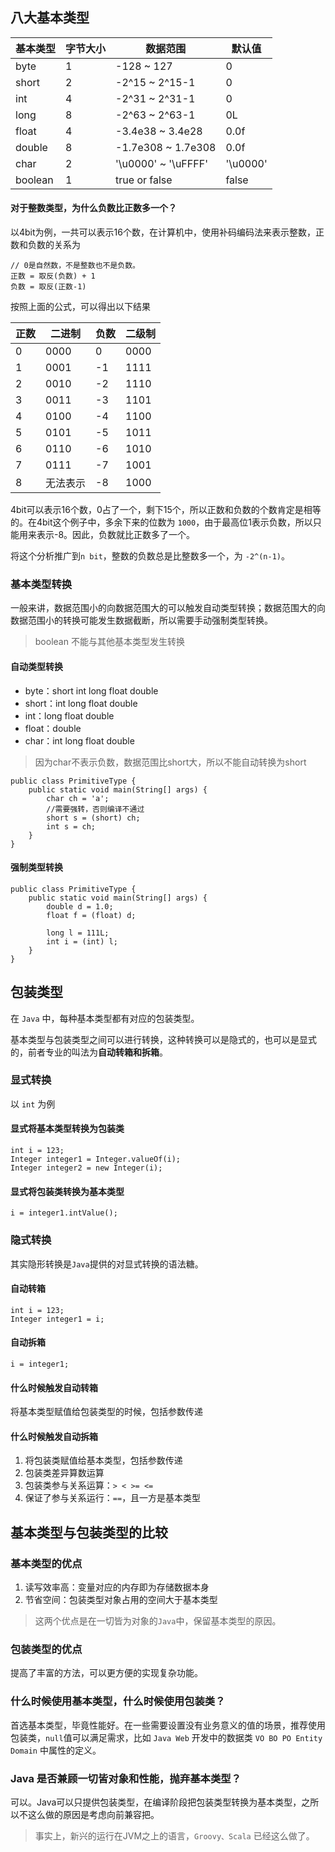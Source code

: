## 八大基本类型

|  基本类型   | 字节大小 | 数据范围 | 默认值 |
|  ----  | ----  | ---- | ----- |
| byte | 1 | -128 ~ 127 | 0 |
| short | 2 | -2^15 ~ 2^15-1 | 0 |
| int | 4 | -2^31 ~ 2^31-1 | 0 |
| long | 8 | -2^63 ~ 2^63-1 | 0L |
| float | 4 | -3.4e38 ~ 3.4e28 | 0.0f|
| double | 8 | -1.7e308 ~ 1.7e308 | 0.0f|
| char | 2 | '\u0000' ~ '\uFFFF' | '\u0000' |
| boolean | 1 | true or false | false |

#### 对于整数类型，为什么负数比正数多一个？
以4bit为例，一共可以表示16个数，在计算机中，使用补码编码法来表示整数，正数和负数的关系为
```
// 0是自然数，不是整数也不是负数。
正数 = 取反(负数) + 1
负数 = 取反(正数-1)
```
按照上面的公式，可以得出以下结果

| 正数   | 二进制 | 负数 | 二级制 |
|  ----  | ----  | ---- | ----- |
| 0 | 0000 | 0 | 0000 |
| 1 | 0001 | -1 | 1111 |
| 2 | 0010 | -2 | 1110 |
| 3 | 0011 | -3 | 1101 |
| 4 | 0100 | -4 | 1100 |
| 5 | 0101 | -5 | 1011 |
| 6 | 0110 | -6 | 1010 |
| 7 | 0111 | -7 | 1001 |
| 8 | 无法表示 | -8 | 1000 |

4bit可以表示16个数，0占了一个，剩下15个，所以正数和负数的个数肯定是相等的。在4bit这个例子中，多余下来的位数为 `1000`，由于最高位1表示负数，所以只能用来表示-8。因此，负数就比正数多了一个。

将这个分析推广到`n bit`，整数的负数总是比整数多一个，为 `-2^(n-1)`。


### 基本类型转换
一般来讲，数据范围小的向数据范围大的可以触发自动类型转换；数据范围大的向数据范围小的转换可能发生数据截断，所以需要手动强制类型转换。

> boolean 不能与其他基本类型发生转换


#### 自动类型转换

- byte：short int long float double
- short：int long float double
- int：long float double
- float：double
- char：int long float double

> 因为char不表示负数，数据范围比short大，所以不能自动转换为short

```
public class PrimitiveType {
    public static void main(String[] args) {
        char ch = 'a';
        //需要强转，否则编译不通过
        short s = (short) ch;
        int s = ch;
    }
}
```

#### 强制类型转换
```
public class PrimitiveType {
    public static void main(String[] args) {
        double d = 1.0;
        float f = (float) d;
        
        long l = 111L;
        int i = (int) l;
    }
}
```

## 包装类型
在 `Java` 中，每种基本类型都有对应的包装类型。

基本类型与包装类型之间可以进行转换，这种转换可以是隐式的，也可以是显式的，前者专业的叫法为**自动转箱和拆箱**。

### 显式转换
以 `int` 为例
#### 显式将基本类型转换为包装类
```
int i = 123;
Integer integer1 = Integer.valueOf(i); 
Integer integer2 = new Integer(i); 
```
#### 显式将包装类转换为基本类型
```
i = integer1.intValue();
```

### 隐式转换
其实隐形转换是`Java`提供的对显式转换的语法糖。
#### 自动转箱
```
int i = 123;
Integer integer1 = i;
```
#### 自动拆箱
```
i = integer1;
```

#### 什么时候触发自动转箱
将基本类型赋值给包装类型的时候，包括参数传递

#### 什么时候触发自动拆箱

1. 将包装类赋值给基本类型，包括参数传递
2. 包装类差异算数运算
3. 包装类参与关系运算：`> < >= <=`
4. 保证了参与关系运行：`==`，且一方是基本类型

## 基本类型与包装类型的比较

### 基本类型的优点

1. 读写效率高：变量对应的内存即为存储数据本身
2. 节省空间：包装类型对象占用的空间大于基本类型

> 这两个优点是在一切皆为对象的`Java`中，保留基本类型的原因。

### 包装类型的优点
提高了丰富的方法，可以更方便的实现复杂功能。

### 什么时候使用基本类型，什么时候使用包装类？
首选基本类型，毕竟性能好。在一些需要设置没有业务意义的值的场景，推荐使用包装类，`null`值可以满足需求，比如 `Java Web` 开发中的数据类 `VO BO PO Entity Domain` 中属性的定义。

### Java 是否兼顾一切皆对象和性能，抛弃基本类型？
可以。Java可以只提供包装类型，在编译阶段把包装类型转换为基本类型，之所以不这么做的原因是考虑向前兼容把。

> 事实上，新兴的运行在JVM之上的语言，`Groovy、Scala` 已经这么做了。


